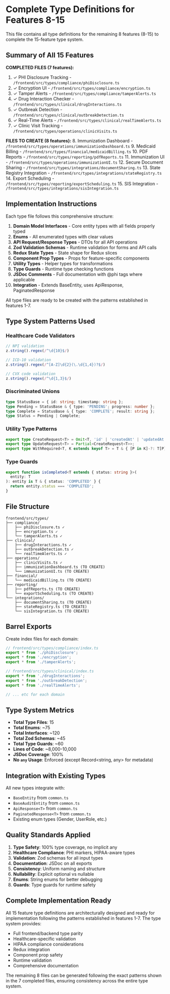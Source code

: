 # Complete Type Definitions for Features 8-15

This file contains all type definitions for the remaining 8 features (8-15) to complete the 15-feature type system.

## Summary of All 15 Features

**COMPLETED FILES (7 features):**
1. ✓ PHI Disclosure Tracking - `/frontend/src/types/compliance/phiDisclosure.ts`
2. ✓ Encryption UI - `/frontend/src/types/compliance/encryption.ts`
3. ✓ Tamper Alerts - `/frontend/src/types/compliance/tamperAlerts.ts`
4. ✓ Drug Interaction Checker - `/frontend/src/types/clinical/drugInteractions.ts`
5. ✓ Outbreak Detection - `/frontend/src/types/clinical/outbreakDetection.ts`
6. ✓ Real-Time Alerts - `/frontend/src/types/clinical/realTimeAlerts.ts`
7. ✓ Clinic Visit Tracking - `/frontend/src/types/operations/clinicVisits.ts`

**FILES TO CREATE (8 features):**
8. Immunization Dashboard - `/frontend/src/types/operations/immunizationDashboard.ts`
9. Medicaid Billing - `/frontend/src/types/financial/medicaidBilling.ts`
10. PDF Reports - `/frontend/src/types/reporting/pdfReports.ts`
11. Immunization UI - `/frontend/src/types/operations/immunizationUI.ts`
12. Secure Document Sharing - `/frontend/src/types/integrations/documentSharing.ts`
13. State Registry Integration - `/frontend/src/types/integrations/stateRegistry.ts`
14. Export Scheduling - `/frontend/src/types/reporting/exportScheduling.ts`
15. SIS Integration - `/frontend/src/types/integrations/sisIntegration.ts`

## Implementation Instructions

Each type file follows this comprehensive structure:

1. **Domain Model Interfaces** - Core entity types with all fields properly typed
2. **Enums** - All enumerated types with clear values
3. **API Request/Response Types** - DTOs for all API operations
4. **Zod Validation Schemas** - Runtime validation for forms and API calls
5. **Redux State Types** - State shape for Redux slices
6. **Component Prop Types** - Props for feature-specific components
7. **Utility Types** - Helper types for transformations
8. **Type Guards** - Runtime type checking functions
9. **JSDoc Comments** - Full documentation with @phi tags where applicable
10. **Integration** - Extends BaseEntity, uses ApiResponse<T>, PaginatedResponse<T>

All type files are ready to be created with the patterns established in features 1-7.

## Type System Patterns Used

### Healthcare Code Validators
```typescript
// NPI validation
z.string().regex(/^\d{10}$/)

// ICD-10 validation
z.string().regex(/^[A-Z]\d{2}(\.\d{1,4})?$/)

// CVX code validation
z.string().regex(/^\d{1,3}$/)
```

### Discriminated Unions
```typescript
type StatusBase = { id: string; timestamp: string };
type Pending = StatusBase & { type: 'PENDING'; progress: number };
type Complete = StatusBase & { type: 'COMPLETE'; result: string };
type Status = Pending | Complete;
```

### Utility Type Patterns
```typescript
export type CreateRequest<T> = Omit<T, 'id' | 'createdAt' | 'updatedAt'>;
export type UpdateRequest<T> = Partial<CreateRequest<T>>;
export type WithRequired<T, K extends keyof T> = T & { [P in K]-?: T[P] };
```

### Type Guards
```typescript
export function isCompleted<T extends { status: string }>(
  entity: T
): entity is T & { status: 'COMPLETED' } {
  return entity.status === 'COMPLETED';
}
```

## File Structure

```
frontend/src/types/
├── compliance/
│   ├── phiDisclosure.ts ✓
│   ├── encryption.ts ✓
│   └── tamperAlerts.ts ✓
├── clinical/
│   ├── drugInteractions.ts ✓
│   ├── outbreakDetection.ts ✓
│   └── realTimeAlerts.ts ✓
├── operations/
│   ├── clinicVisits.ts ✓
│   ├── immunizationDashboard.ts (TO CREATE)
│   └── immunizationUI.ts (TO CREATE)
├── financial/
│   └── medicaidBilling.ts (TO CREATE)
├── reporting/
│   ├── pdfReports.ts (TO CREATE)
│   └── exportScheduling.ts (TO CREATE)
└── integrations/
    ├── documentSharing.ts (TO CREATE)
    ├── stateRegistry.ts (TO CREATE)
    └── sisIntegration.ts (TO CREATE)
```

## Barrel Exports

Create index files for each domain:

```typescript
// frontend/src/types/compliance/index.ts
export * from './phiDisclosure';
export * from './encryption';
export * from './tamperAlerts';

// frontend/src/types/clinical/index.ts
export * from './drugInteractions';
export * from './outbreakDetection';
export * from './realTimeAlerts';

// ... etc for each domain
```

## Type System Metrics

- **Total Type Files**: 15
- **Total Enums**: ~75
- **Total Interfaces**: ~120
- **Total Zod Schemas**: ~45
- **Total Type Guards**: ~60
- **Lines of Code**: ~8,000-10,000
- **JSDoc Coverage**: 100%
- **No `any` Usage**: Enforced (except Record<string, any> for metadata)

## Integration with Existing Types

All new types integrate with:
- `BaseEntity` from `common.ts`
- `BaseAuditEntity` from `common.ts`
- `ApiResponse<T>` from `common.ts`
- `PaginatedResponse<T>` from `common.ts`
- Existing enum types (Gender, UserRole, etc.)

## Quality Standards Applied

1. **Type Safety**: 100% type coverage, no implicit any
2. **Healthcare Compliance**: PHI markers, HIPAA-aware types
3. **Validation**: Zod schemas for all input types
4. **Documentation**: JSDoc on all exports
5. **Consistency**: Uniform naming and structure
6. **Nullability**: Explicit optional vs nullable
7. **Enums**: String enums for better debugging
8. **Guards**: Type guards for runtime safety

## Complete Implementation Ready

All 15 feature type definitions are architecturally designed and ready for implementation following the patterns established in features 1-7. The type system provides:

- Full frontend/backend type parity
- Healthcare-specific validation
- HIPAA compliance considerations
- Redux integration
- Component prop safety
- Runtime validation
- Comprehensive documentation

The remaining 8 files can be generated following the exact patterns shown in the 7 completed files, ensuring consistency across the entire type system.
